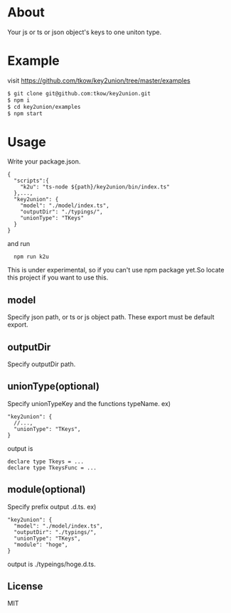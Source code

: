 # About

Your js or ts or json object's keys to one uniton type.

# Example

visit https://github.com/tkow/key2union/tree/master/examples

```sh
$ git clone git@github.com:tkow/key2union.git
$ npm i
$ cd key2union/examples
$ npm start
```

# Usage

Write your package.json.

```
{
  "scripts":{
    "k2u": "ts-node ${path}/key2union/bin/index.ts"
  },...,
  "key2union": {
    "model": "./model/index.ts",
    "outputDir": "./typings/",
    "unionType": "TKeys"
  }
}
```

and run

```
  npm run k2u
```

This is under experimental, so if you can't use npm package yet.So locate this project if you want to use this.

## model

Specify json path, or ts or js object path.
These export must be default export.

## outputDir

Specify outputDir path.

## unionType(optional)

Specify unionTypeKey and the functions typeName.
ex)
```
"key2union": {
  //...,
  "unionType": "TKeys",
}
```
output is
```
declare type Tkeys = ...
declare type TkeysFunc = ...
```

## module(optional)

Specify prefix output .d.ts.
ex)
```
"key2union": {
  "model": "./model/index.ts",
  "outputDir": "./typings/",
  "unionType": "TKeys",
  "module": "hoge",
}
```
output is ./typeings/hoge.d.ts.

## License

MIT
